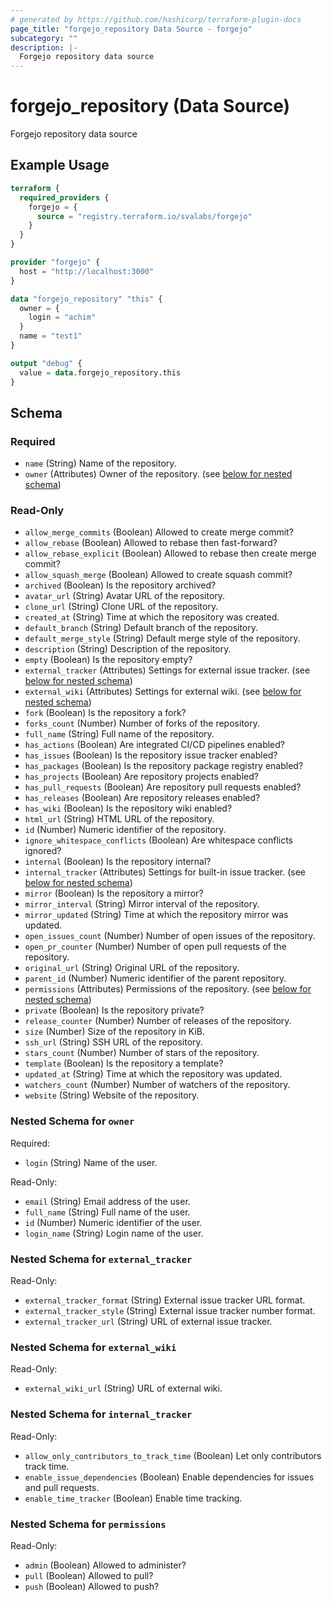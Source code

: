 ```yaml
---
# generated by https://github.com/hashicorp/terraform-plugin-docs
page_title: "forgejo_repository Data Source - forgejo"
subcategory: ""
description: |-
  Forgejo repository data source
---
```


# forgejo_repository (Data Source)

Forgejo repository data source

## Example Usage

```terraform
terraform {
  required_providers {
    forgejo = {
      source = "registry.terraform.io/svalabs/forgejo"
    }
  }
}

provider "forgejo" {
  host = "http://localhost:3000"
}

data "forgejo_repository" "this" {
  owner = {
    login = "achim"
  }
  name = "test1"
}

output "debug" {
  value = data.forgejo_repository.this
}
```

<!-- schema generated by tfplugindocs -->
## Schema

### Required

- `name` (String) Name of the repository.
- `owner` (Attributes) Owner of the repository. (see [below for nested schema](#nestedatt--owner))

### Read-Only

- `allow_merge_commits` (Boolean) Allowed to create merge commit?
- `allow_rebase` (Boolean) Allowed to rebase then fast-forward?
- `allow_rebase_explicit` (Boolean) Allowed to rebase then create merge commit?
- `allow_squash_merge` (Boolean) Allowed to create squash commit?
- `archived` (Boolean) Is the repository archived?
- `avatar_url` (String) Avatar URL of the repository.
- `clone_url` (String) Clone URL of the repository.
- `created_at` (String) Time at which the repository was created.
- `default_branch` (String) Default branch of the repository.
- `default_merge_style` (String) Default merge style of the repository.
- `description` (String) Description of the repository.
- `empty` (Boolean) Is the repository empty?
- `external_tracker` (Attributes) Settings for external issue tracker. (see [below for nested schema](#nestedatt--external_tracker))
- `external_wiki` (Attributes) Settings for external wiki. (see [below for nested schema](#nestedatt--external_wiki))
- `fork` (Boolean) Is the repository a fork?
- `forks_count` (Number) Number of forks of the repository.
- `full_name` (String) Full name of the repository.
- `has_actions` (Boolean) Are integrated CI/CD pipelines enabled?
- `has_issues` (Boolean) Is the repository issue tracker enabled?
- `has_packages` (Boolean) Is the repository package registry enabled?
- `has_projects` (Boolean) Are repository projects enabled?
- `has_pull_requests` (Boolean) Are repository pull requests enabled?
- `has_releases` (Boolean) Are repository releases enabled?
- `has_wiki` (Boolean) Is the repository wiki enabled?
- `html_url` (String) HTML URL of the repository.
- `id` (Number) Numeric identifier of the repository.
- `ignore_whitespace_conflicts` (Boolean) Are whitespace conflicts ignored?
- `internal` (Boolean) Is the repository internal?
- `internal_tracker` (Attributes) Settings for built-in issue tracker. (see [below for nested schema](#nestedatt--internal_tracker))
- `mirror` (Boolean) Is the repository a mirror?
- `mirror_interval` (String) Mirror interval of the repository.
- `mirror_updated` (String) Time at which the repository mirror was updated.
- `open_issues_count` (Number) Number of open issues of the repository.
- `open_pr_counter` (Number) Number of open pull requests of the repository.
- `original_url` (String) Original URL of the repository.
- `parent_id` (Number) Numeric identifier of the parent repository.
- `permissions` (Attributes) Permissions of the repository. (see [below for nested schema](#nestedatt--permissions))
- `private` (Boolean) Is the repository private?
- `release_counter` (Number) Number of releases of the repository.
- `size` (Number) Size of the repository in KiB.
- `ssh_url` (String) SSH URL of the repository.
- `stars_count` (Number) Number of stars of the repository.
- `template` (Boolean) Is the repository a template?
- `updated_at` (String) Time at which the repository was updated.
- `watchers_count` (Number) Number of watchers of the repository.
- `website` (String) Website of the repository.

<a id="nestedatt--owner"></a>
### Nested Schema for `owner`

Required:

- `login` (String) Name of the user.

Read-Only:

- `email` (String) Email address of the user.
- `full_name` (String) Full name of the user.
- `id` (Number) Numeric identifier of the user.
- `login_name` (String) Login name of the user.


<a id="nestedatt--external_tracker"></a>
### Nested Schema for `external_tracker`

Read-Only:

- `external_tracker_format` (String) External issue tracker URL format.
- `external_tracker_style` (String) External issue tracker number format.
- `external_tracker_url` (String) URL of external issue tracker.


<a id="nestedatt--external_wiki"></a>
### Nested Schema for `external_wiki`

Read-Only:

- `external_wiki_url` (String) URL of external wiki.


<a id="nestedatt--internal_tracker"></a>
### Nested Schema for `internal_tracker`

Read-Only:

- `allow_only_contributors_to_track_time` (Boolean) Let only contributors track time.
- `enable_issue_dependencies` (Boolean) Enable dependencies for issues and pull requests.
- `enable_time_tracker` (Boolean) Enable time tracking.


<a id="nestedatt--permissions"></a>
### Nested Schema for `permissions`

Read-Only:

- `admin` (Boolean) Allowed to administer?
- `pull` (Boolean) Allowed to pull?
- `push` (Boolean) Allowed to push?
